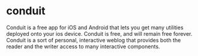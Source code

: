 # conduit
Conduit is a free app for iOS and Android that lets you get many utilities deployed onto your ios device. Conduit is free, and will remain free forever. Conduit is a sort of personal, interactive weblog that provides both the reader and the writer access to many interactive components.
